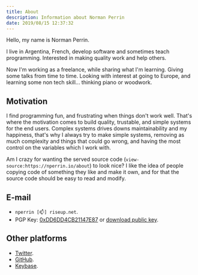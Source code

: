 ```yaml
---
title: About
description: Information about Norman Perrin
date: 2019/08/15 12:37:32
---
```


Hello, my name is Norman Perrin.

I live in Argentina, French, develop software and sometimes teach programming.
Interested in making quality work and help others.


Now I'm working as a freelance, while sharing what I'm learning. Giving some talks from time to time.
Looking with interest at going to Europe, and learning some non tech skill... thinking piano or woodwork.

## Motivation

I find programming fun, and frustrating when things don't work well.
That's where the motivation comes to build quality, trustable, and simple systems for the end users.
Complex systems drives downs maintainability and my happiness, that's why I always try to make simple systems, removing as much complexity and things that could go wrong, and having the most control on the variables which I work with.

Am I crazy for wanting the served source code (`view-source:https://nperrin.io/about`) to look nice? I like the idea of people copying code of something they like and make it own, and for that the source code should be easy to read and modify.

## E-mail

- `nperrin [📫] riseup.net`.
- PGP Key: [0xDD6DD4CB21147E87](https://sks-keyservers.net/pks/lookup?op=get&search=0xDD6DD4CB21147E87) or [download public key](/nperrin.asc).

## Other platforms

- [Twitter](https://twitter.com/NormanPerrinOK).
- [GitHub](https://github.com/normanperrin).
- [Keybase](https://keybase.io/nperrin).
